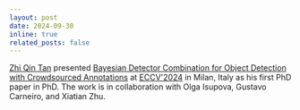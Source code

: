 ```yaml
---
layout: post
date: 2024-09-30
inline: true
related_posts: false
---
```


[Zhi Qin Tan](https://zhiqin1998.github.io/) presented [Bayesian Detector Combination for Object Detection with Crowdsourced Annotations](https://arxiv.org/pdf/2407.07958) at [ECCV'2024](https://eccv.ecva.net/) in Milan, Italy as his first PhD paper in PhD. The work is in collaboration with Olga Isupova, Gustavo Carneiro, and Xiatian Zhu.